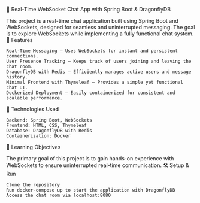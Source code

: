 🚀 Real-Time WebSocket Chat App with Spring Boot & DragonflyDB

This project is a real-time chat application built using Spring Boot and WebSockets, designed for seamless and uninterrupted messaging. The goal is to explore WebSockets while implementing a fully functional chat system.
🔹 Features

    Real-Time Messaging – Uses WebSockets for instant and persistent connections.
    User Presence Tracking – Keeps track of users joining and leaving the chat room.
    DragonflyDB with Redis – Efficiently manages active users and message history.
    Minimal Frontend with Thymeleaf – Provides a simple yet functional chat UI.
    Dockerized Deployment – Easily containerized for consistent and scalable performance.

🔹 Technologies Used

    Backend: Spring Boot, WebSockets
    Frontend: HTML, CSS, Thymeleaf
    Database: DragonflyDB with Redis
    Containerization: Docker

📌 Learning Objectives

The primary goal of this project is to gain hands-on experience with WebSockets to ensure uninterrupted real-time communication.
🛠️ Setup & Run

    Clone the repository
    Run docker-compose up to start the application with DragonflyDB
    Access the chat room via localhost:8080
